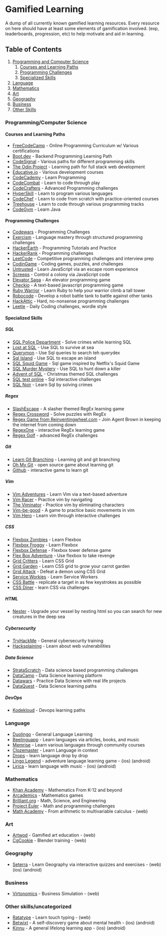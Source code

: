 # Gamified Learning
A dump of all currently known gamified learning resources. Every resource on here should have at least some elements of gamification involved. (exp, leaderboards, progression, etc) to help motivate and aid in learning.

## Table of Contents
1. [Programming and Computer Science](#programmingcomputer-science)
   1. [Courses and Learning Paths](#courses-and-learning-paths)
   2. [Programming Challenges](#programming-challenges)
   3. [Specialized Skills](#specialized-skills)
3. [Language](#language)
4. [Mathematics](#mathematics)
5. [Art](#art)
6. [Geography](#geography)
7. [Business](#business)
8. [Other Skills](#other-skillsuncategorized)

### Programming/Computer Science
#### Courses and Learning Paths
  - [FreeCodeCamp](https://www.freecodecamp.org/) - Online Programming Curriculum w/ Various certifications
  - [Boot.dev](https://www.boot.dev/) - Backend Programming Learning Path
  - [CodeSignal](https://learn.codesignal.com/course-paths/) - Various paths for different programming skills
  - [The Odin Project](https://www.theodinproject.com/) - Learning path for full stack web development
  - [Educative.io](https://www.educative.io/) - Various development courses
  - [CodeCademy](https://www.codecademy.com/) - Learn Programming
  - [CodeCombat](https://codecombat.com/) - Learn to code through play
  - [CodeCrafters](https://codecrafters.io/) - Advanced Programming challenges
  - [HyperSkill](https://hyperskill.org/) - Learn to program various languages
  - [CodeChef](https://www.codechef.com/) - Learn to code from scratch with practice-oriented courses
  - [Treehouse](https://teamtreehouse.com/) - Learn to code through various programming tracks
  - [CodeGym](https://codegym.cc/) - Learn Java

#### Programming Challenges
  - [Codewars](https://www.codewars.com/) - Programming Challenges
  - [Exercism](https://exercism.org/) - Language mastery through structured programming challenges
  - [HackerEarth](https://www.hackerearth.com/) - Programming Tutorials and Practice
  - [HackerRank](https://www.hackerrank.com/) - Programming challenges
  - [LeetCode](https://leetcode.com/) - Competitive programming challenges and interview prep
  - [CodinGame](https://www.codingame.com) - Coding games, puzzles, and challenges
  - [Untrusted](https://untrustedgame.com/) - Learn JavaScript via an escape room experience
  - [Screeps](https://screeps.com/) - Control a colony via JavaScript code
  - [Elevator Saga](https://play.elevatorsaga.com/) - An elevator programming game
  - [Checkio](https://js.checkio.org/) - A text-based javascript programming game
  - [Ruby Warrior](https://github.com/ryanb/ruby-warrior) - Learn Ruby to help your warrior climb a tall tower
  - [Robocode](https://robocode.sourceforge.io/) - Develop a robot battle tank to battle against other tanks
  - [HackAttic](https://hackattic.com/) - Hard, no-nonsense programming challenges
  - [Leetle](https://leetle.app/) - Daily Coding challenges, wordle style

#### Specialized Skills

##### SQL
- [SQL Police Department](https://sqlpd.com/) - Solve crimes while learning SQL
- [Lost at SQL](https://lost-at-sql.therobinlord.com/) - Use SQL to survive at sea
- [Querymon](https://codepip.com/games/querymon/) - Use Sql queries to search teh querydex
- [Sql Island](https://sql-island.informatik.uni-kl.de/) - Use SQL to escape an island
- [SQL Squid Game](https://datalemur.com/sql-game) - Sql game inspired by Netflix's Squid Game
- [SQL Murder Mystery](https://mystery.knightlab.com/) - Use SQL to hunt down a killer
- [Advent of SQL](https://adventofsql.com/) - Christmas themed SQL challenges
- [SQL test online](https://sqltest.online/en/) - Sql interactive challenges
- [SQL Noir](https://www.sqlnoir.com/) - Learn Sql by solving crimes

##### Regex
- [SlashEscape](https://www.therobinlord.com/projects/slash-escape) - A slasher themed RegEx learning game
- [Regex Crossword](https://regexcrossword.com/) - Solve puzzles with RegEx
- [Regex Game from Reinventingwheel.com](https://www.reinventingwheel.com/regex-post-intro) - Join Agent Brown in keeping the internet from coming down
- [RegexOne](https://regexone.com/) - interactive RegEx learning game
- [Regex Golf](https://alf.nu/RegexGolf) - advanced RegEx challenges

##### Git
- [Learn Git Branching](https://learngitbranching.js.org/) - Learning git and git branching
- [Oh My Git](https://ohmygit.org/) - open source game about learning git
- [Github](https://github.com/Gazler/githug) - interactive game to learn git

##### Vim
- [Vim Adventures](https://vim-adventures.com/) - Learn Vim via a text-based adventure
- [Vim Racer](https://vim-racer.com/) - Practice vim by navigating
- [The Viminator](https://www.theviminator.com/) - Practice vim by eliminating characters
- [Vim-be-good](https://github.com/ThePrimeagen/vim-be-good) - A game to practice basic movements in vim
- [Vim Hero](https://www.vim-hero.com/) - Learn vim through interactive challenges

##### CSS
- [Flexbox Zombies](https://mastery.games/post/flexboxzombies2/) - Learn Flexbox
- [Flexbox Froggy](https://flexboxfroggy.com/) - Learn Flexbox
- [Flexbox Defense](http://www.flexboxdefense.com/) - Flexbox tower defense game
- [Flex Box Adventure](https://codingfantasy.com/games/flexboxadventure) - Use flexbox to take revenge
- [Grid Critters](https://mastery.games/gridcritters/) - Learn CSS Grid
- [Grid Garden](https://cssgridgarden.com/) - Learn CSS grid to grow your carrot garden
- [Grid Attack](https://codingfantasy.com/games/css-grid-attack) - Defeat a demon using CSS Grid
- [Service Workies](https://mastery.games/serviceworkies/) - Learn Service Workers
- [CSS Battle](https://cssbattle.dev/) - replicate a target in as few keystrokes as possible
- [CSS Diner](https://flukeout.github.io/) - learn CSS via challenges

##### HTML
- [Nester](https://codepip.com/games/nester/) - Upgrade your vessel by nesting html so you can search for new creatures in the deep sea

##### Cybersecurity
- [TryHackMe](https://tryhackme.com/) - General cybersecurity training
- [Hacksplaining](https://www.hacksplaining.com/) - Learn about web vulnerabilities

##### Data Science
- [StrataScratch](https://www.stratascratch.com/) - Data science based programming challenges
- [DataCamp](https://www.datacamp.com/) - Data Science learning platform
- [Datawars](https://www.datawars.io) - Practice Data Science with real life projects
- [DataQuest](https://www.dataquest.io/) - Data Science learning paths

##### DevOps
- [Kodekloud](https://kodekloud.com/) - Devops learning paths

### Language
- [Duolingo](https://www.duolingo.com/) - General Language Learning
- [Beelinguapp](https://beelinguapp.com/) - Learn languages via articles, books, and music
- [Memrise](https://www.memrise.com/) - Learn various languages through community courses
- [Clozemaster](https://www.clozemaster.com/) - Learn Language in context
- [Drops](https://languagedrops.com/) - learn language drop by drop
- [Lingo Legend](https://www.lingolegend.com/) - adventure language learning game - (ios) (android)
- [Lirica](https://www.lirica.io/) - learn language with music - (ios) (android)

### Mathematics
- [Khan Academy](https://www.khanacademy.org/) - Mathematics From K-12 and beyond
- [Arcademics](https://www.arcademics.com/) - Mathematics games
- [Brilliant.org](https://brilliant.org/) - Math, Science, and Engineering
- [Project Euler](https://projecteuler.net/) - Math and programming challenges
- [Math Academy](https://www.mathacademy.com/) - From arithmetic to multivariable calculus - (web)

### Art
- [Artwod](https://artwod.com/) - Gamified art education - (web)
- [CgCookie](https://cgcookie.mavenseed.com/) - Blender training - (web)
  
### Geography
- [Seterra](https://www.seterra.com/) - Learn Geography via interactive quizzes and exercises - (web) (ios) (android)

### Business
- [Virtonomics](https://virtonomics.com/) - Business Simulation - (web)

### Other skills/uncategorized
- [Ratatype](https://www.ratatype.com/) - Learn touch typing - (web)
- [Betwixt](https://www.betwixt.life/) - A self-discovery game about mental health - (ios) (android)
- [Kinnu](https://kinnu.xyz/) - A general lifelong learning app - (ios) (android)
